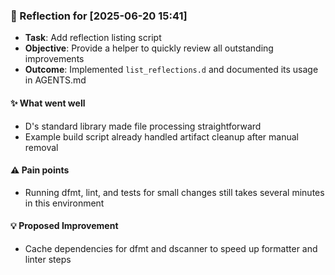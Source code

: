 ### :book: Reflection for [2025-06-20 15:41]
  - **Task**: Add reflection listing script
  - **Objective**: Provide a helper to quickly review all outstanding improvements
  - **Outcome**: Implemented `list_reflections.d` and documented its usage in AGENTS.md

#### :sparkles: What went well
  - D's standard library made file processing straightforward
  - Example build script already handled artifact cleanup after manual removal

#### :warning: Pain points
  - Running dfmt, lint, and tests for small changes still takes several minutes in this environment

#### :bulb: Proposed Improvement
  - Cache dependencies for dfmt and dscanner to speed up formatter and linter steps
